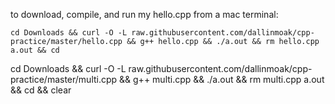 to download, compile, and run my hello.cpp from a mac terminal:
```
cd Downloads && curl -O -L raw.githubusercontent.com/dallinmoak/cpp-practice/master/hello.cpp && g++ hello.cpp && ./a.out && rm hello.cpp a.out && cd
```
cd Downloads && curl -O -L raw.githubusercontent.com/dallinmoak/cpp-practice/master/multi.cpp && g++ multi.cpp && ./a.out && rm multi.cpp a.out && cd && clear
